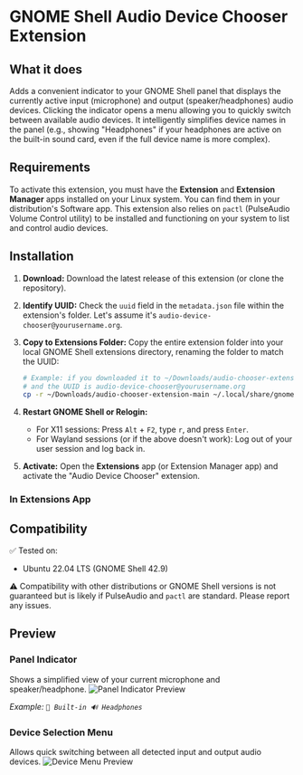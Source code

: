 # GNOME Shell Audio Device Chooser Extension

## What it does

Adds a convenient indicator to your GNOME Shell panel that displays the currently active input (microphone) and output (speaker/headphones) audio devices. Clicking the indicator opens a menu allowing you to quickly switch between available audio devices. It intelligently simplifies device names in the panel (e.g., showing "Headphones" if your headphones are active on the built-in sound card, even if the full device name is more complex).

## Requirements

To activate this extension, you must have the **Extension** and **Extension Manager** apps installed on your Linux system. You can find them in your distribution's Software app. This extension also relies on `pactl` (PulseAudio Volume Control utility) to be installed and functioning on your system to list and control audio devices.

## Installation

1.  **Download:** Download the latest release of this extension (or clone the repository).
2.  **Identify UUID:** Check the `uuid` field in the `metadata.json` file within the extension's folder. Let's assume it's `audio-device-chooser@yourusername.org`.
3.  **Copy to Extensions Folder:** Copy the entire extension folder into your local GNOME Shell extensions directory, renaming the folder to match the UUID:

    ```bash
    # Example: if you downloaded it to ~/Downloads/audio-chooser-extension-main
    # and the UUID is audio-device-chooser@yourusername.org
    cp -r ~/Downloads/audio-chooser-extension-main ~/.local/share/gnome-shell/extensions/audio-device-chooser@yourusername.org
    ```

4.  **Restart GNOME Shell or Relogin:**
    * For X11 sessions: Press `Alt` + `F2`, type `r`, and press `Enter`.
    * For Wayland sessions (or if the above doesn't work): Log out of your user session and log back in.
5.  **Activate:** Open the **Extensions** app (or Extension Manager app) and activate the "Audio Device Chooser" extension.

### In Extensions App
## Compatibility

✅ Tested on:
* Ubuntu 22.04 LTS (GNOME Shell 42.9)

⚠️ Compatibility with other distributions or GNOME Shell versions is not guaranteed but is likely if PulseAudio and `pactl` are standard. Please report any issues.

## Preview

### Panel Indicator
Shows a simplified view of your current microphone and speaker/headphone.
![Panel Indicator Preview](https://drive.google.com/uc?export=view&id=1136tx_84C7H67j7gh7hJ1J8dNeQYeda2)

*Example: `🎤 Built-in 🔊 Headphones`*

### Device Selection Menu
Allows quick switching between all detected input and output audio devices.
![Device Menu Preview](https://drive.google.com/uc?export=view&id=1BlqpzyHx11JoFJLvCSqx2nRxXxMpV1V)

